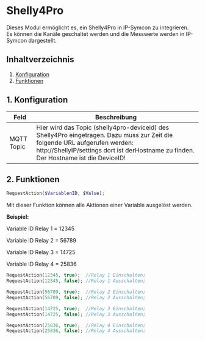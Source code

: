 # Shelly4Pro
   Dieses Modul ermöglicht es, ein Shelly4Pro in IP-Symcon zu integrieren.\
   Es können die Kanäle geschaltet werden und die Messwerte werden in IP-Symcon dargestellt.   
    
   ## Inhaltverzeichnis
   1. [Konfiguration](#1-konfiguration)
   2. [Funktionen](#2-funktionen)
   
   ## 1. Konfiguration
   
   Feld | Beschreibung
   ------------ | ----------------
   MQTT Topic | Hier wird das Topic (shelly4pro-deviceid) des Shelly4Pro eingetragen. Dazu muss zur Zeit die folgende URL aufgerufen werden: http://ShellyIP/settings dort ist derHostname zu finden. Der Hostname ist die DeviceID!
   
   ## 2. Funktionen
   
   ```php
   RequestAction($VariablenID, $Value);
   ```
   Mit dieser Funktion können alle Aktionen einer Variable ausgelöst werden.

   **Beispiel:**

   Variable ID Relay 1 = 12345
   
   Variable ID Relay 2 = 56789
   
   Variable ID Relay 3 = 14725

   Variable ID Relay 4 = 25836
   ```php
   RequestAction(12345, true);  //Relay 1 Einschalten;
   RequestAction(12345, false); //Relay 1 Ausschalten;
   
   RequestAction(56789, true);  //Relay 2 Einschalten;
   RequestAction(56789, false); //Relay 2 Ausschalten;
   
   RequestAction(14725, true);  //Relay 3 Einschalten;
   RequestAction(14725, false); //Relay 3 Ausschalten;

   RequestAction(25836, true);  //Relay 4 Einschalten;
   RequestAction(25836, false); //Relay 4 Ausschalten;
   ```